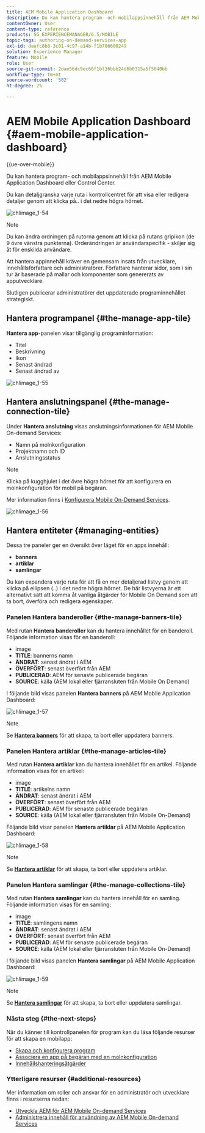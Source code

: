 ```yaml
---
title: AEM Mobile Application Dashboard
description: Du kan hantera program- och mobilappsinnehåll från AEM Mobile Application Dashboard eller Control Center. Följ den här sidan om du vill veta mer.
contentOwner: User
content-type: reference
products: SG_EXPERIENCEMANAGER/6.5/MOBILE
topic-tags: authoring-on-demand-services-app
exl-id: daafc8b8-3c01-4c97-a14b-f1b706600249
solution: Experience Manager
feature: Mobile
role: User
source-git-commit: 2dae56dc9ec66f1bf36bbb24d6b0315a5f5040bb
workflow-type: tm+mt
source-wordcount: '582'
ht-degree: 2%

---
```


# AEM Mobile Application Dashboard {#aem-mobile-application-dashboard}

{{ue-over-mobile}}

Du kan hantera program- och mobilappsinnehåll från AEM Mobile Application Dashboard eller Control Center.

Du kan detaljgranska varje ruta i kontrollcentret för att visa eller redigera detaljer genom att klicka på.. i det nedre högra hörnet.

![chlimage_1-54](assets/chlimage_1-54.png)

>[!NOTE]
>
>Du kan ändra ordningen på rutorna genom att klicka på rutans gripikon (de 9 övre vänstra punkterna). Orderändringen är användarspecifik - skiljer sig åt för enskilda användare.

Att hantera appinnehåll kräver en gemensam insats från utvecklare, innehållsförfattare och administratörer. Författare hanterar sidor, som i sin tur är baserade på mallar och komponenter som genererats av apputvecklare.

Slutligen publicerar administratörer det uppdaterade programinnehållet strategiskt.

## Hantera programpanel {#the-manage-app-tile}

**Hantera app**-panelen visar tillgänglig programinformation:

* Titel
* Beskrivning
* Ikon
* Senast ändrad
* Senast ändrad av

![chlimage_1-55](assets/chlimage_1-55.png)

## Hantera anslutningspanel {#the-manage-connection-tile}

Under **Hantera anslutning** visas anslutningsinformationen för AEM Mobile On-demand Services:

* Namn på molnkonfiguration
* Projektnamn och ID
* Anslutningsstatus

>[!NOTE]
>
>Klicka på kugghjulet i det övre högra hörnet för att konfigurera en molnkonfiguration för mobil på begäran.
>
>Mer information finns i [Konfigurera Mobile On-Demand Services](/help/mobile/mobile-on-demand-associating-an-on-demand-app-to-cloud-configuration.md).

![chlimage_1-56](assets/chlimage_1-56.png)

## Hantera entiteter {#managing-entities}

Dessa tre paneler ger en översikt över läget för en apps innehåll:

* **banners**
* **artiklar**
* **samlingar**

Du kan expandera varje ruta för att få en mer detaljerad listvy genom att klicka på ellipsen (..) i det nedre högra hörnet. De här listvyerna är ett alternativt sätt att komma åt vanliga åtgärder för Mobile On Demand som att ta bort, överföra och redigera egenskaper.

### Panelen Hantera banderoller {#the-manage-banners-tile}

Med rutan **Hantera banderoller** kan du hantera innehållet för en banderoll. Följande information visas för en banderoll:

* image
* **TITLE**: bannerns namn
* **ÄNDRAT**: senast ändrat i AEM
* **ÖVERFÖRT**: senast överfört från AEM
* **PUBLICERAD**: AEM för senaste publicerade begäran
* **SOURCE**: källa (AEM lokal eller fjärransluten från Mobile On Demand)

I följande bild visas panelen **Hantera banners** på AEM Mobile Application Dashboard:

![chlimage_1-57](assets/chlimage_1-57.png)

>[!NOTE]
>
>Se **[Hantera banners](/help/mobile/mobile-on-demand-managing-banners.md)** för att skapa, ta bort eller uppdatera banners.

### Panelen Hantera artiklar {#the-manage-articles-tile}

Med rutan **Hantera artiklar** kan du hantera innehållet för en artikel. Följande information visas för en artikel:

* image
* **TITLE**: artikelns namn
* **ÄNDRAT**: senast ändrat i AEM
* **ÖVERFÖRT**: senast överfört från AEM
* **PUBLICERAD**: AEM för senaste publicerade begäran
* **SOURCE**: källa (AEM lokal eller fjärransluten från Mobile On-Demand)

Följande bild visar panelen **Hantera artiklar** på AEM Mobile Application Dashboard:

![chlimage_1-58](assets/chlimage_1-58.png)

>[!NOTE]
>
>Se [**Hantera artiklar**](/help/mobile/mobile-on-demand-managing-articles.md) för att skapa, ta bort eller uppdatera artiklar.

### Panelen Hantera samlingar {#the-manage-collections-tile}

Med rutan **Hantera samlingar** kan du hantera innehåll för en samling. Följande information visas för en samling:

* image
* **TITLE**: samlingens namn
* **ÄNDRAT**: senast ändrat i AEM
* **ÖVERFÖRT**: senast överfört från AEM
* **PUBLICERAD**: AEM för senaste publicerade begäran
* **SOURCE**: källa (AEM lokal eller fjärransluten från Mobile On-Demand)

I följande bild visas panelen **Hantera samlingar** på AEM Mobile Application Dashboard:

![chlimage_1-59](assets/chlimage_1-59.png)

>[!NOTE]
>
>Se **[Hantera samlingar](/help/mobile/mobile-on-demand-managing-collections.md)** för att skapa, ta bort eller uppdatera samlingar.

### Nästa steg {#the-next-steps}

När du känner till kontrollpanelen för program kan du läsa följande resurser för att skapa en mobilapp:

* [Skapa och konfigurera program](/help/mobile/mobile-apps-ondemand-application-create-configure-action.md)
* [Associera en app på begäran med en molnkonfiguration](/help/mobile/mobile-on-demand-associating-an-on-demand-app-to-cloud-configuration.md)
* [Innehållshanteringsåtgärder](/help/mobile/mobile-apps-ondemand-manage-content-ondemand.md)

### Ytterligare resurser {#additional-resources}

Mer information om roller och ansvar för en administratör och utvecklare finns i resurserna nedan:

* [Utveckla AEM för AEM Mobile On-demand Services](/help/mobile/aem-mobile-on-demand.md)
* [Administrera innehåll för användning av AEM Mobile On-demand Services](/help/mobile/aem-mobile.md)
